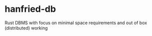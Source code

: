 # hanfried-db
Rust DBMS with focus on minimal space requirements and out of box (distributed) working
